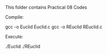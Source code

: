 This folder contains Practical 08 Codes

Compile:

gcc -o Euclid Euclid.c
gcc -o REuclid REuclid.c

Execute:

./Euclid
./REuclid